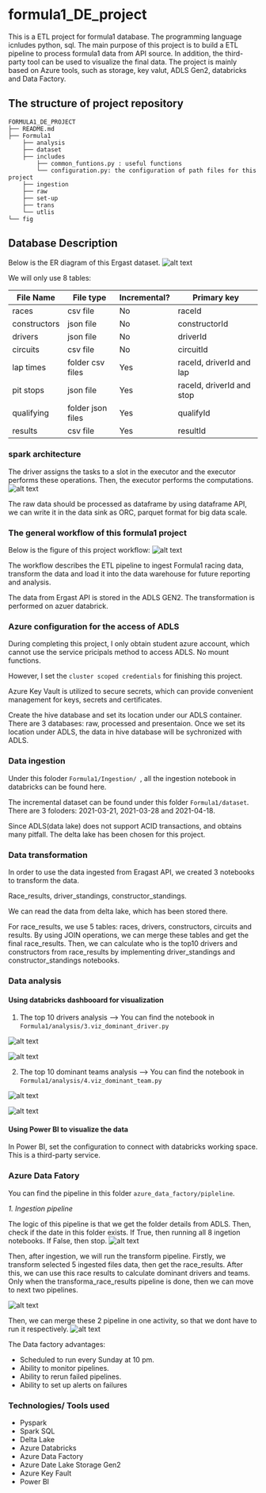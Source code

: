 # formula1_DE_project
This is a ETL project for formula1 database. The programming language icnludes python, sql. The main purpose of this project is to build a ETL pipeline to process formula1 data from API source. In addition, the third-party tool can be used to visualize the final data. The project is mainly based on Azure tools, such as storage, key valut, ADLS Gen2, databricks and Data Factory.


## The structure of project repository

```
FORMULA1_DE_PROJECT
├── README.md 
├── Formula1 
    ├── analysis 
    ├── dataset
    ├── includes
        ├── common_funtions.py : useful functions 
        └── configuration.py: the configuration of path files for this project
    ├── ingestion
    ├── raw
    ├── set-up
    ├── trans
    └── utlis
└── fig 

```


## Database Description

Below is the ER diagram of this Ergast dataset.
![alt text](fig/ER_diagram.png)


We will only use 8 tables: 

| File Name     | File type        | Incremental?  | Primary key             |
| ------------- | -------------    | ------------- |------------------------ |
| races         | csv file         |   No          |raceId                   |
| constructors  | json file        |   No          |constructorId            |
| drivers       | json file        |   No          |driverId                 |
| circuits      | csv file         |   No          |circuitId                |
| lap times     | folder csv files |   Yes         |raceId, driverId and lap |
| pit stops     | json file        |   Yes         |raceId, driverId and stop|
| qualifying    | folder json files|   Yes         |qualifyId                |
| results       | csv file         |   Yes         |resultId                 |

### spark architecture 


The driver assigns the tasks to a slot in the executor and the executor performs these operations. Then, the executor performs the computations.
![alt text](fig/spark_architecture.png)

The raw data should be processed as dataframe by using dataframe API, we can write it in the data sink as ORC, parquet format for big data scale.


### The general workflow of this formula1 project

Below is the figure of this project workflow:
![alt text](fig/solution_architecture.png)

The workflow describes the ETL pipeline to ingest Formula1 racing data, transform the data and load it into the data warehouse for future reporting and analysis. 


The data from Ergast API is stored in the ADLS GEN2. The transformation is performed on azuer databrick.

### Azure configuration for the access of ADLS
During completing this project, I only obtain student azure account, which cannot use the service pricipals method to access ADLS. No mount functions.

However, I set the ```cluster scoped credentials``` for finishing this project. 

Azure Key Vault is utilized to secure secrets, which can provide convenient management for keys, secrets and certificates.


Create the hive database and set its location under our ADLS container. There are 3 databases: raw, processed and presentaion. Once we set its location under ADLS, the data in hive database will be sychronized with ADLS. 

### Data ingestion

Under this foloder ```Formula1/Ingestion/ ```, all the ingestion notebook in databricks can be found here.

The incremental dataset can be found under this folder ```Formula1/dataset```. There are 3 foloders: 2021-03-21, 2021-03-28 and 2021-04-18. 

Since ADLS(data lake) does not support ACID transactions, and obtains many pitfall. The delta lake has been chosen for this project.


### Data transformation

In order to use the data ingested from Eragast API, we created 3 notebooks to transform the data. 

Race_results, driver_standings, constructor_standings.

We can read the data from delta lake, which has been stored there. 

For race_results, we use 5 tables: races, drivers, constructors, circuits and results. By using JOIN operations, we can merge these tables and get the final race_results. Then, we can calculate who is the top10 drivers and constructors from race_results by implementing driver_standings and constructor_standings notebooks.

### Data analysis
#### Using databricks dashbooard for visualization

1. The top 10 drivers analysis --> You can find the notebook in ```Formula1/analysis/3.viz_dominant_driver.py```

![alt text](fig/driver_barchart.png)


![alt text](fig/driver_area.png)


2. The top 10 dominant teams analysis --> You can find the notebook in ```Formula1/analysis/4.viz_dominant_team.py```

![alt text](fig/team_barchart.png)

![alt text](fig/team_area.png)


#### Using Power BI to visualize the data

In Power BI, set the configuration to connect with databricks working space. This is a third-party service.


### Azure Data Fatory 

You can find the pipeline in this folder ```azure_data_factory/pipleline```. 

*1. Ingestion pipeline*

The logic of this pipeline is that we get the folder details from ADLS. Then, check if the date in this folder exists. If True, then running all 8 ingetion notebooks. If False, then stop.
![alt text](fig/DF_ingestion.png)

Then, after ingestion, we will run the transform pipeline. Firstly, we transform selected 5 ingested files data, then get the race_results. After this, we can use this race results to calculate dominant drivers and teams. Only when the transforma_race_results pipeline is done, then we can move to next two pipelines.

![alt text](fig/DF_transform.png)


Then, we can merge these 2 pipeline in one activity, so that we dont have to run it respectively.
![alt text](fig/DF_process.png)

The Data factory advantages:

* Scheduled to run every Sunday at 10 pm.
* Ability to monitor pipelines.
* Ability to rerun failed pipelines.
* Ability to set up alerts on failures


### Technologies/ Tools used
* Pyspark
* Spark SQL
* Delta Lake
* Azure Databricks
* Azure Data Factory
* Azure Date Lake Storage Gen2
* Azure Key Fault
* Power BI
